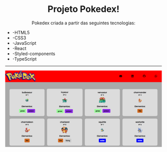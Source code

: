 <h1 align="center"> Projeto Pokedex! </h1>

<p align="center">Pokedex criada a partir das seguintes tecnologias:</p>
<ul>
    <li>
      -HTML5
    </li>
    <li>
      -CSS3
    </li>
    <li>
      -JavaScript
    </li>
    <li>
      -React
    </li>
    <li>
      -Styled-components
    </li>
    <li>
      -TypeScript
    </li>
  </ul>
  
<hr>

![Screenshot-Project](./src/assets/Screenshot-Project.png)
